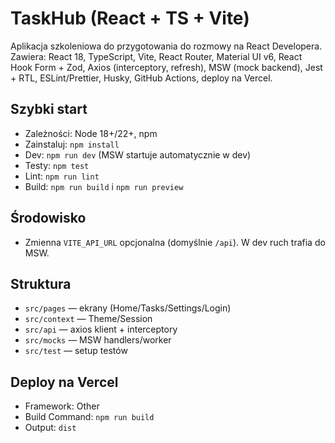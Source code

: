 # TaskHub (React + TS + Vite)

Aplikacja szkoleniowa do przygotowania do rozmowy na React Developera. Zawiera: React 18, TypeScript, Vite, React Router, Material UI v6, React Hook Form + Zod, Axios (interceptory, refresh), MSW (mock backend), Jest + RTL, ESLint/Prettier, Husky, GitHub Actions, deploy na Vercel.

## Szybki start

- Zależności: Node 18+/22+, npm
- Zainstaluj: `npm install`
- Dev: `npm run dev` (MSW startuje automatycznie w dev)
- Testy: `npm test`
- Lint: `npm run lint`
- Build: `npm run build` i `npm run preview`

## Środowisko

- Zmienna `VITE_API_URL` opcjonalna (domyślnie `/api`). W dev ruch trafia do MSW.

## Struktura

- `src/pages` — ekrany (Home/Tasks/Settings/Login)
- `src/context` — Theme/Session
- `src/api` — axios klient + interceptory
- `src/mocks` — MSW handlers/worker
- `src/test` — setup testów

## Deploy na Vercel

- Framework: Other
- Build Command: `npm run build`
- Output: `dist`